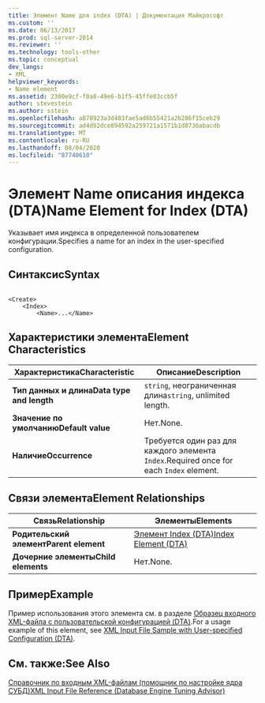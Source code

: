 ```yaml
---
title: Элемент Name для index (DTA) | Документация Майкрософт
ms.custom: ''
ms.date: 06/13/2017
ms.prod: sql-server-2014
ms.reviewer: ''
ms.technology: tools-other
ms.topic: conceptual
dev_langs:
- XML
helpviewer_keywords:
- Name element
ms.assetid: 2300e9cf-f0a8-49e6-b1f5-45ffe03ccb5f
author: stevestein
ms.author: sstein
ms.openlocfilehash: a878923a3d483fae5ad6b55421a2b286f15ceb29
ms.sourcegitcommit: ad4d92dce894592a259721a1571b1d8736abacdb
ms.translationtype: MT
ms.contentlocale: ru-RU
ms.lasthandoff: 08/04/2020
ms.locfileid: "87740610"
---
```

# <a name="name-element-for-index-dta"></a><span data-ttu-id="d60a0-102">Элемент Name описания индекса (DTA)</span><span class="sxs-lookup"><span data-stu-id="d60a0-102">Name Element for Index (DTA)</span></span>
  <span data-ttu-id="d60a0-103">Указывает имя индекса в определенной пользователем конфигурации.</span><span class="sxs-lookup"><span data-stu-id="d60a0-103">Specifies a name for an index in the user-specified configuration.</span></span>  
  
## <a name="syntax"></a><span data-ttu-id="d60a0-104">Синтаксис</span><span class="sxs-lookup"><span data-stu-id="d60a0-104">Syntax</span></span>  
  
```  
  
<Create>  
    <Index>  
        <Name>...</Name>  
```  
  
## <a name="element-characteristics"></a><span data-ttu-id="d60a0-105">Характеристики элемента</span><span class="sxs-lookup"><span data-stu-id="d60a0-105">Element Characteristics</span></span>  
  
|<span data-ttu-id="d60a0-106">Характеристика</span><span class="sxs-lookup"><span data-stu-id="d60a0-106">Characteristic</span></span>|<span data-ttu-id="d60a0-107">Описание</span><span class="sxs-lookup"><span data-stu-id="d60a0-107">Description</span></span>|  
|--------------------|-----------------|  
|<span data-ttu-id="d60a0-108">**Тип данных и длина**</span><span class="sxs-lookup"><span data-stu-id="d60a0-108">**Data type and length**</span></span>|<span data-ttu-id="d60a0-109">`string`, неограниченная длина</span><span class="sxs-lookup"><span data-stu-id="d60a0-109">`string`, unlimited length.</span></span>|  
|<span data-ttu-id="d60a0-110">**Значение по умолчанию**</span><span class="sxs-lookup"><span data-stu-id="d60a0-110">**Default value**</span></span>|<span data-ttu-id="d60a0-111">Нет.</span><span class="sxs-lookup"><span data-stu-id="d60a0-111">None.</span></span>|  
|<span data-ttu-id="d60a0-112">**Наличие**</span><span class="sxs-lookup"><span data-stu-id="d60a0-112">**Occurrence**</span></span>|<span data-ttu-id="d60a0-113">Требуется один раз для каждого элемента `Index`.</span><span class="sxs-lookup"><span data-stu-id="d60a0-113">Required once for each `Index` element.</span></span>|  
  
## <a name="element-relationships"></a><span data-ttu-id="d60a0-114">Связи элемента</span><span class="sxs-lookup"><span data-stu-id="d60a0-114">Element Relationships</span></span>  
  
|<span data-ttu-id="d60a0-115">Связь</span><span class="sxs-lookup"><span data-stu-id="d60a0-115">Relationship</span></span>|<span data-ttu-id="d60a0-116">Элементы</span><span class="sxs-lookup"><span data-stu-id="d60a0-116">Elements</span></span>|  
|------------------|--------------|  
|<span data-ttu-id="d60a0-117">**Родительский элемент**</span><span class="sxs-lookup"><span data-stu-id="d60a0-117">**Parent element**</span></span>|[<span data-ttu-id="d60a0-118">Элемент Index (DTA)</span><span class="sxs-lookup"><span data-stu-id="d60a0-118">Index Element &#40;DTA&#41;</span></span>](index-element-dta.md)|  
|<span data-ttu-id="d60a0-119">**Дочерние элементы**</span><span class="sxs-lookup"><span data-stu-id="d60a0-119">**Child elements**</span></span>|<span data-ttu-id="d60a0-120">Нет.</span><span class="sxs-lookup"><span data-stu-id="d60a0-120">None.</span></span>|  
  
## <a name="example"></a><span data-ttu-id="d60a0-121">Пример</span><span class="sxs-lookup"><span data-stu-id="d60a0-121">Example</span></span>  
 <span data-ttu-id="d60a0-122">Пример использования этого элемента см. в разделе [Образец входного XML-файла с пользовательской конфигурацией (DTA)](xml-input-file-sample-with-user-specified-configuration-dta.md).</span><span class="sxs-lookup"><span data-stu-id="d60a0-122">For a usage example of this element, see [XML Input File Sample with User-specified Configuration &#40;DTA&#41;](xml-input-file-sample-with-user-specified-configuration-dta.md).</span></span>  
  
## <a name="see-also"></a><span data-ttu-id="d60a0-123">См. также:</span><span class="sxs-lookup"><span data-stu-id="d60a0-123">See Also</span></span>  
 [<span data-ttu-id="d60a0-124">Справочник по входным XML-файлам (помощник по настройке ядра СУБД)</span><span class="sxs-lookup"><span data-stu-id="d60a0-124">XML Input File Reference &#40;Database Engine Tuning Advisor&#41;</span></span>](xml-input-file-reference-database-engine-tuning-advisor.md)  
  
  
